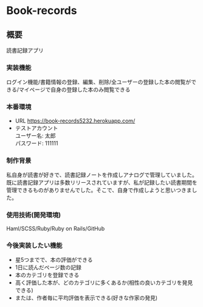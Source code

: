 # Book-records

## 概要
読書記録アプリ
### 実装機能
ログイン機能/書籍情報の登録、編集、削除/全ユーザーの登録した本の閲覧ができる/マイページで自身の登録した本のみ閲覧できる
### 本番環境
* URL https://book-records5232.herokuapp.com/
* テストアカウント  
ユーザー名: 太郎  
パスワード: 111111
### 制作背景
私自身が読書が好きで、読書記録ノートを作成しアナログで管理していました。
既に読書記録アプリは多数リリースされていますが、私が記録したい読書期間を管理できるものがありませんでした。そこで、自身で作成しようと思いつきました。
### 使用技術(開発環境)
Haml/SCSS/Ruby/Ruby on Rails/GitHub
### 今後実装したい機能
* 星5つまでで、本の評価ができる
* 1日に読んだページ数の記録
* 本のカテゴリを登録できる
* 高く評価した本が、どのカテゴリに多くあるか(相性の良いカテゴリを発見できる)
* または、作者毎に平均評価を表示できる(好きな作家の発見)
